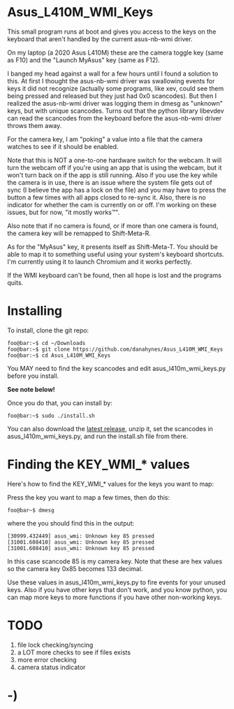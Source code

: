 <!----------------------------------------------------------------------------->
<!-- Filename: README.md                                       /          \  -->
<!-- Project : Asus_L410M_WMI_Keys                            |     ()     | -->
<!-- Date    : 02/17/2019                                     |            | -->
<!-- Author  : Dana Hynes                                     |   \____/   | -->
<!-- License : WTFPLv2                                         \          /  -->
<!----------------------------------------------------------------------------->

# Asus_L410M_WMI_Keys

This small program runs at boot and gives you access to the keys on the keyboard that aren't handled by the current asus-nb-wmi driver.

On my laptop (a 2020 Asus L410M) these are the camera toggle key (same as F10) and the "Launch MyAsus" key (same as F12).

I banged my head against a wall for a few hours until I found a solution to this. At first I thought the asus-nb-wmi driver was swallowing events for keys it did not recognize (actually some programs, like xev, could see them being pressed and released but they just had 0x0 scancodes). But then I realized the asus-nb-wmi driver was logging them in dmesg as "unknown" keys, but with unique scancodes. Turns out that the python library libevdev can read the scancodes from the keyboard before the asus-nb-wmi driver throws them away.

For the camera key, I am "poking" a value into a file that the camera watches to see if it should be enabled.

Note that this is NOT a one-to-one hardware switch for the webcam. It will turn the webcam off if you're using an app that is using the webcam, but it won't turn back on if the app is still running. Also if you use the key while the camera is in use, there is an issue where the system file gets out of sync (I believe the app has a lock on the file) and you may have to press the button a few times with all apps closed to re-sync it. Also, there is no indicator for whether the cam is currently on or off. I'm working on these issues, but for now, "it mostly works™".

Also note that if no camera is found, or if more than one camera is found, the camera key will be remapped to Shift-Meta-R.

As for the "MyAsus" key, it presents itself as Shift-Meta-T. You should be able to map it to something useful using your system's keyboard shortcuts. I'm currently using it to launch Chromium and it works perfectly.

If the WMI keyboard can't be found, then all hope is lost and the programs quits.

# Installing

To install, clone the git repo:
```
foo@bar:~$ cd ~/Downloads
foo@bar:~$ git clone https://github.com/danahynes/Asus_L410M_WMI_Keys
foo@bar:~$ cd Asus_L410M_WMI_Keys
```

You MAY need to find the key scancodes and edit asus_l410m_wmi_keys.py before you install.

**See note below!**

Once you do that, you can install by:
```
foo@bar:~$ sudo ./install.sh
```
You can also download the [latest release](http://github.com/danahynes/Asus_L410M_WMI_Keys/releases), unzip it, set the scancodes in asus_l410m_wmi_keys.py, and run the install.sh file from there.

# Finding the KEY_WMI_* values

Here's how to find the KEY_WMI_* values for the keys you want to map:

Press the key you want to map a few times, then do this:
```
foo@bar~$ dmesg
```
where the you should find this in the output:
```
[30999.432449] asus_wmi: Unknown key 85 pressed
[31001.608410] asus_wmi: Unknown key 85 pressed
[31001.608410] asus_wmi: Unknown key 85 pressed
```

In this case scancode 85 is my camera key.
Note that these are hex values so the camera key 0x85 becomes 133 decimal.

Use these values in asus_l410m_wmi_keys.py to fire events for your unused keys. Also if you have other keys that don't work, and you know python, you can map more keys to more functions if you have other non-working keys.

# TODO

1. file lock checking/syncing
1. a LOT more checks to see if files exists
1. more error checking
1. camera status indicator

# -)
